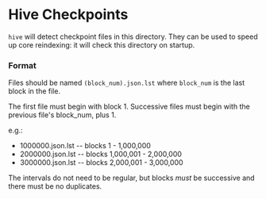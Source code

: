# Hive Checkpoints

`hive` will detect checkpoint files in this directory. They can be used to speed up core reindexing: it will check this directory on startup.

### Format

Files should be named `(block_num).json.lst` where `block_num` is the last block in the file.

The first file must begin with block 1. Successive files must begin with the previous file's block_num, plus 1.

e.g.:

 - 1000000.json.lst -- blocks 1 - 1,000,000
 - 2000000.json.lst -- blocks 1,000,001 - 2,000,000
 - 3000000.json.lst -- blocks 2,000,001 - 3,000,000

The intervals do not need to be regular, but blocks *must* be successive and there must be no duplicates.
